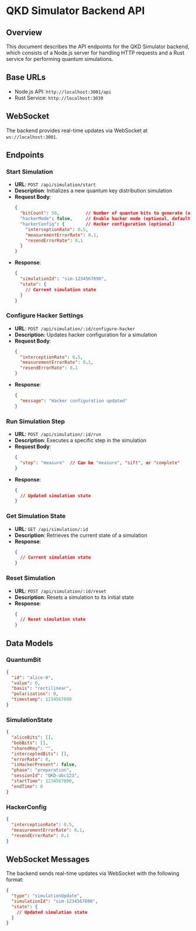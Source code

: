 # QKD Simulator Backend API

## Overview
This document describes the API endpoints for the QKD Simulator backend, which consists of a Node.js server for handling HTTP requests and a Rust service for performing quantum simulations.

## Base URLs
- Node.js API: `http://localhost:3001/api`
- Rust Service: `http://localhost:3030`

## WebSocket
The backend provides real-time updates via WebSocket at `ws://localhost:3001`.

## Endpoints

### Start Simulation
- **URL**: `POST /api/simulation/start`
- **Description**: Initializes a new quantum key distribution simulation
- **Request Body**:
  ```json
  {
    "bitCount": 50,          // Number of quantum bits to generate (optional, default: 50)
    "hackerMode": false,     // Enable hacker mode (optional, default: false)
    "hackerConfig": {        // Hacker configuration (optional)
      "interceptionRate": 0.5,
      "measurementErrorRate": 0.1,
      "resendErrorRate": 0.1
    }
  }
  ```
- **Response**:
  ```json
  {
    "simulationId": "sim-1234567890",
    "state": {
      // Current simulation state
    }
  }
  ```

### Configure Hacker Settings
- **URL**: `POST /api/simulation/:id/configure-hacker`
- **Description**: Updates hacker configuration for a simulation
- **Request Body**:
  ```json
  {
    "interceptionRate": 0.5,
    "measurementErrorRate": 0.1,
    "resendErrorRate": 0.1
  }
  ```
- **Response**:
  ```json
  {
    "message": "Hacker configuration updated"
  }
  ```

### Run Simulation Step
- **URL**: `POST /api/simulation/:id/run`
- **Description**: Executes a specific step in the simulation
- **Request Body**:
  ```json
  {
    "step": "measure"  // Can be "measure", "sift", or "complete"
  }
  ```
- **Response**:
  ```json
  {
    // Updated simulation state
  }
  ```

### Get Simulation State
- **URL**: `GET /api/simulation/:id`
- **Description**: Retrieves the current state of a simulation
- **Response**:
  ```json
  {
    // Current simulation state
  }
  ```

### Reset Simulation
- **URL**: `POST /api/simulation/:id/reset`
- **Description**: Resets a simulation to its initial state
- **Response**:
  ```json
  {
    // Reset simulation state
  }
  ```

## Data Models

### QuantumBit
```json
{
  "id": "alice-0",
  "value": 0,
  "basis": "rectilinear",
  "polarization": 0,
  "timestamp": 1234567890
}
```

### SimulationState
```json
{
  "aliceBits": [],
  "bobBits": [],
  "sharedKey": "",
  "interceptedBits": [],
  "errorRate": 0,
  "isHackerPresent": false,
  "phase": "preparation",
  "sessionId": "QKD-abc123",
  "startTime": 1234567890,
  "endTime": 0
}
```

### HackerConfig
```json
{
  "interceptionRate": 0.5,
  "measurementErrorRate": 0.1,
  "resendErrorRate": 0.1
}
```

## WebSocket Messages
The backend sends real-time updates via WebSocket with the following format:
```json
{
  "type": "simulationUpdate",
  "simulationId": "sim-1234567890",
  "state": {
    // Updated simulation state
  }
}
```